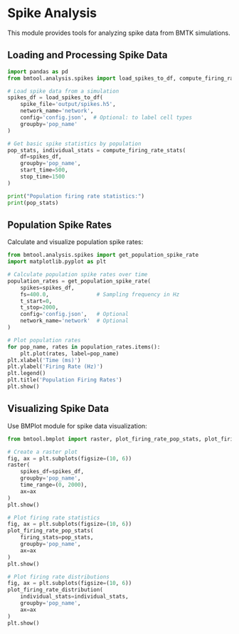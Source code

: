 # Spike Analysis

This module provides tools for analyzing spike data from BMTK simulations.

## Loading and Processing Spike Data

```python
import pandas as pd
from bmtool.analysis.spikes import load_spikes_to_df, compute_firing_rate_stats

# Load spike data from a simulation
spikes_df = load_spikes_to_df(
    spike_file='output/spikes.h5',
    network_name='network',
    config='config.json',  # Optional: to label cell types
    groupby='pop_name'
)

# Get basic spike statistics by population
pop_stats, individual_stats = compute_firing_rate_stats(
    df=spikes_df,
    groupby='pop_name',
    start_time=500,
    stop_time=1500
)

print("Population firing rate statistics:")
print(pop_stats)
```

## Population Spike Rates

Calculate and visualize population spike rates:

```python
from bmtool.analysis.spikes import get_population_spike_rate
import matplotlib.pyplot as plt

# Calculate population spike rates over time
population_rates = get_population_spike_rate(
    spikes=spikes_df,
    fs=400.0,               # Sampling frequency in Hz
    t_start=0,
    t_stop=2000,
    config='config.json',   # Optional
    network_name='network'  # Optional
)

# Plot population rates
for pop_name, rates in population_rates.items():
    plt.plot(rates, label=pop_name)
plt.xlabel('Time (ms)')
plt.ylabel('Firing Rate (Hz)')
plt.legend()
plt.title('Population Firing Rates')
plt.show()
```

## Visualizing Spike Data

Use BMPlot module for spike data visualization:

```python
from bmtool.bmplot import raster, plot_firing_rate_pop_stats, plot_firing_rate_distribution

# Create a raster plot
fig, ax = plt.subplots(figsize=(10, 6))
raster(
    spikes_df=spikes_df,
    groupby='pop_name',
    time_range=(0, 2000),
    ax=ax
)
plt.show()

# Plot firing rate statistics
fig, ax = plt.subplots(figsize=(10, 6))
plot_firing_rate_pop_stats(
    firing_stats=pop_stats,
    groupby='pop_name',
    ax=ax
)
plt.show()

# Plot firing rate distributions
fig, ax = plt.subplots(figsize=(10, 6))
plot_firing_rate_distribution(
    individual_stats=individual_stats,
    groupby='pop_name',
    ax=ax
)
plt.show()
```
